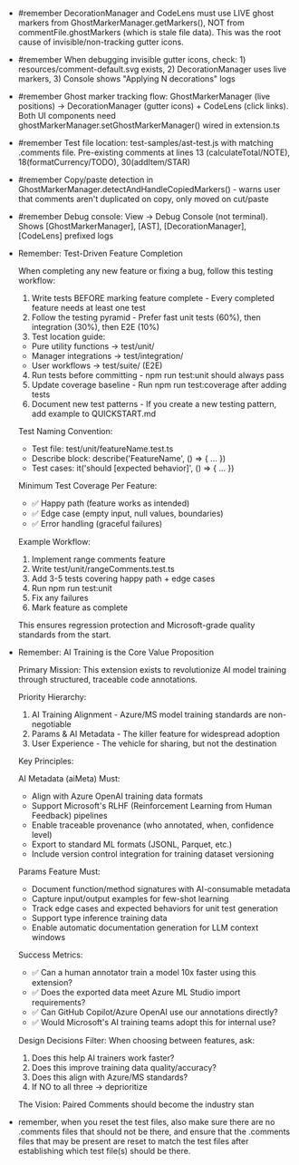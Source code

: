 - #remember DecorationManager and CodeLens must use LIVE ghost markers from GhostMarkerManager.getMarkers(), NOT from commentFile.ghostMarkers (which is stale file data). This was the root cause of invisible/non-tracking gutter icons.
- #remember When debugging invisible gutter icons, check: 1) resources/comment-default.svg exists, 2) DecorationManager uses live markers, 3) Console shows "Applying N decorations" logs
- #remember Ghost marker tracking flow: GhostMarkerManager (live positions) → DecorationManager (gutter icons) + CodeLens (click links). Both UI components need
  ghostMarkerManager.setGhostMarkerManager() wired in extension.ts
- #remember Test file location: test-samples/ast-test.js with matching .comments file. Pre-existing comments at lines 13 (calculateTotal/NOTE), 18(formatCurrency/TODO), 30(addItem/STAR)
- #remember Copy/paste detection in GhostMarkerManager.detectAndHandleCopiedMarkers() - warns user that comments aren't duplicated on copy, only moved on cut/paste
- #remember Debug console: View → Debug Console (not terminal). Shows [GhostMarkerManager], [AST], [DecorationManager], [CodeLens] prefixed logs
- Remember: Test-Driven Feature Completion

  When completing any new feature or fixing a bug, follow this testing workflow:

  1. Write tests BEFORE marking feature complete - Every completed feature needs at least one test
  2. Follow the testing pyramid - Prefer fast unit tests (60%), then integration (30%), then E2E (10%)
  3. Test location guide:
    - Pure utility functions → test/unit/
    - Manager integrations → test/integration/
    - User workflows → test/suite/ (E2E)
  4. Run tests before committing - npm run test:unit should always pass
  5. Update coverage baseline - Run npm run test:coverage after adding tests
  6. Document new test patterns - If you create a new testing pattern, add example to QUICKSTART.md

  Test Naming Convention:
  - Test file: test/unit/featureName.test.ts
  - Describe block: describe('FeatureName', () => { ... })
  - Test cases: it('should [expected behavior]', () => { ... })

  Minimum Test Coverage Per Feature:
  - ✅ Happy path (feature works as intended)
  - ✅ Edge case (empty input, null values, boundaries)
  - ✅ Error handling (graceful failures)

  Example Workflow:
  1. Implement range comments feature
  2. Write test/unit/rangeComments.test.ts
  3. Add 3-5 tests covering happy path + edge cases
  4. Run npm run test:unit
  5. Fix any failures
  6. Mark feature as complete

  This ensures regression protection and Microsoft-grade quality standards from the start.
- Remember: AI Training is the Core Value Proposition

  Primary Mission: This extension exists to revolutionize AI model training through structured, traceable code annotations.

  Priority Hierarchy:
  1. AI Training Alignment - Azure/MS model training standards are non-negotiable
  2. Params & AI Metadata - The killer feature for widespread adoption
  3. User Experience - The vehicle for sharing, but not the destination

  Key Principles:

  AI Metadata (aiMeta) Must:
  - Align with Azure OpenAI training data formats
  - Support Microsoft's RLHF (Reinforcement Learning from Human Feedback) pipelines
  - Enable traceable provenance (who annotated, when, confidence level)
  - Export to standard ML formats (JSONL, Parquet, etc.)
  - Include version control integration for training dataset versioning

  Params Feature Must:
  - Document function/method signatures with AI-consumable metadata
  - Capture input/output examples for few-shot learning
  - Track edge cases and expected behaviors for unit test generation
  - Support type inference training data
  - Enable automatic documentation generation for LLM context windows

  Success Metrics:
  - ✅ Can a human annotator train a model 10x faster using this extension?
  - ✅ Does the exported data meet Azure ML Studio import requirements?
  - ✅ Can GitHub Copilot/Azure OpenAI use our annotations directly?
  - ✅ Would Microsoft's AI training teams adopt this for internal use?

  Design Decisions Filter:
  When choosing between features, ask:
  1. Does this help AI trainers work faster?
  2. Does this improve training data quality/accuracy?
  3. Does this align with Azure/MS standards?
  4. If NO to all three → deprioritize

  The Vision:
  Paired Comments should become the industry stan
- remember, when you reset the test files, also make sure there are no .comments files that should not be there, and ensure that the .comments files that may be present are reset to match the test files after establishing which test file(s) should be there.